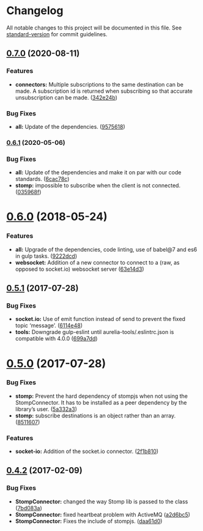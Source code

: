 # Changelog

All notable changes to this project will be documented in this file. See [standard-version](https://github.com/conventional-changelog/standard-version) for commit guidelines.

## [0.7.0](https://github.com/atomictech/aurelia-pubsub/compare/v0.6.1...v0.7.0) (2020-08-11)


### Features

* **connectors:** Multiple subscriptions to the same destination can be made. A subscription id is returned when subscribing so that accurate unsubscription can be made. ([342e24b](https://github.com/atomictech/aurelia-pubsub/commit/342e24b18e3d1c8b89df604f865decb82f3b92ed))


### Bug Fixes

* **all:** Update of the dependencies. ([9575618](https://github.com/atomictech/aurelia-pubsub/commit/95756182dcf4ee2e9510bc58b7bc6c8838472436))

### [0.6.1](https://github.com/atomictech/aurelia-pubsub/compare/v0.6.0...v0.6.1) (2020-05-06)


### Bug Fixes

* **all:** Update of the dependencies and make it on par with our code standards. ([6cac78c](https://github.com/atomictech/aurelia-pubsub/commit/6cac78c5b1ad8488b0844ef308bc8fc588c2eef2))
* **stomp:** impossible to subscribe when the client is not connected. ([035968f](https://github.com/atomictech/aurelia-pubsub/commit/035968f9256bdb36708d40b57758daef086d7d26))

<a name="0.6.0"></a>
# [0.6.0](https://github.com/atomictech/aurelia-pubsub/compare/v0.5.1...v0.6.0) (2018-05-24)


### Features

* **all:** Upgrade of the dependencies, code linting, use of babel@7 and es6 in gulp tasks. ([9222dcd](https://github.com/atomictech/aurelia-pubsub/commit/9222dcd))
* **websocket:** Addition of a new connector to connect to a (raw, as opposed to socket.io) websocket server ([63e14d3](https://github.com/atomictech/aurelia-pubsub/commit/63e14d3))



<a name="0.5.1"></a>
## [0.5.1](https://github.com/atomictech/aurelia-pubsub/compare/v0.5.0...v0.5.1) (2017-07-28)


### Bug Fixes

* **socket.io:** Use of emit function instead of send to prevent the fixed topic ‘message’. ([6114e48](https://github.com/atomictech/aurelia-pubsub/commit/6114e48))
* **tools:** Downgrade gulp-eslint until aurelia-tools/.eslintrc.json is compatible with 4.0.0 ([699a7dd](https://github.com/atomictech/aurelia-pubsub/commit/699a7dd))



<a name="0.5.0"></a>
# [0.5.0](https://github.com/atomictech/aurelia-pubsub/compare/0.4.2...v0.5.0) (2017-07-28)


### Bug Fixes

* **stomp:** Prevent the hard dependency of stompjs when not using the StompConnector. It has to be installed as a peer dependency by the library’s user. ([5a332a3](https://github.com/atomictech/aurelia-pubsub/commit/5a332a3))
* **stomp:** subscribe destinations is an object rather than an array. ([8511607](https://github.com/atomictech/aurelia-pubsub/commit/8511607))


### Features

* **socket-io:** Addition of the socket.io connector. ([2f1b810](https://github.com/atomictech/aurelia-pubsub/commit/2f1b810))



<a name="0.4.2"></a>
## [0.4.2](https://github.com/atomictech/aurelia-pubsub/compare/7bd083a...0.4.2) (2017-02-09)


### Bug Fixes

* **StompConnector:** changed the way Stomp lib is passed to the class ([7bd083a](https://github.com/atomictech/aurelia-pubsub/commit/7bd083a))
* **StompConnector:** fixed heartbeat problem with ActiveMQ ([a2d6bc5](https://github.com/atomictech/aurelia-pubsub/commit/a2d6bc5))
* **StompConnector:** Fixes the include of stompjs. ([daa61d0](https://github.com/atomictech/aurelia-pubsub/commit/daa61d0))
